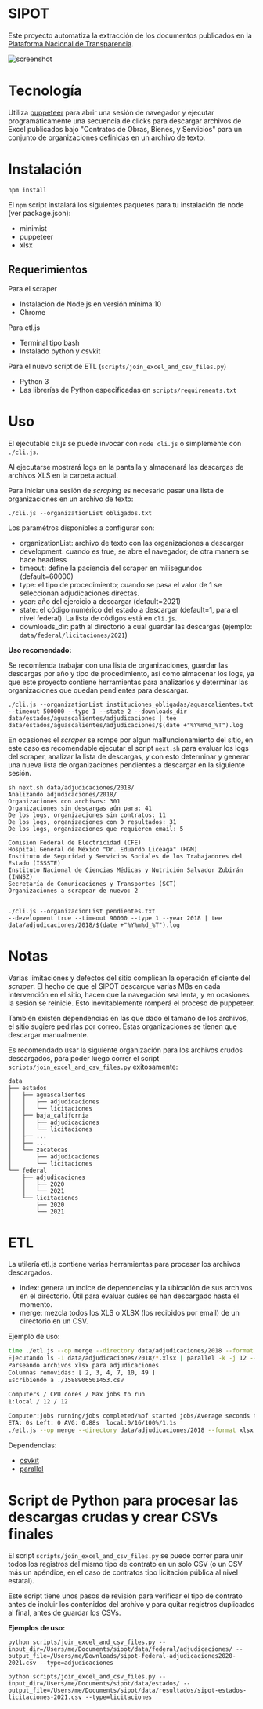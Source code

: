 # SIPOT

Este proyecto automatiza la extracción de los documentos publicados
en la [Plataforma Nacional de Transparencia](https://consultapublicamx.plataformadetransparencia.org.mx/vut-web/faces/view/consultaPublica.xhtml#inicio).

![screenshot](https://github.com/imco/sipot/blob/master/screenshot.jpg)

# Tecnología

Utiliza [puppeteer](https://pptr.dev/) para abrir una sesión de
navegador y ejecutar programáticamente una secuencia de clicks
para descargar archivos de Excel publicados bajo "Contratos de Obras,
Bienes, y Servicios" para un conjunto de organizaciones definidas en un archivo de texto.

# Instalación

```
npm install
```

El `npm` script instalará los siguientes paquetes para tu instalación de node (ver package.json):
- minimist
- puppeteer
- xlsx

## Requerimientos

Para el scraper
- Instalación de Node.js en versión mínima 10
- Chrome

Para etl.js
- Terminal tipo bash
- Instalado python y csvkit

Para el nuevo script de ETL (`scripts/join_excel_and_csv_files.py`)
- Python 3
- Las librerías de Python especificadas en `scripts/requirements.txt`

# Uso

El ejecutable cli.js se puede invocar con `node cli.js` o
simplemente con `./cli.js`.

Al ejecutarse mostrará logs en la pantalla y almacenará las descargas
de archivos XLS en la carpeta actual.

Para iniciar una sesión de _scraping_ es necesario pasar una lista de organizaciones en un archivo de texto:

```
./cli.js --organizationList obligados.txt
```

Los paramétros disponibles a configurar son:

- organizationList: archivo de texto con las organizaciones a descargar
- development: cuando es true, se abre el navegador; de otra manera se hace headless
- timeout: define la paciencia del scraper en milisegundos (default=60000)
- type: el tipo de procedimiento; cuando se pasa el valor de 1 se seleccionan adjudicaciones directas.
- year: año del ejercicio a descargar (default=2021)
- state: el código numérico del estado a descargar (default=1, para el nivel federal). La lista de códigos está en `cli.js`.
- downloads_dir: path al directorio a cual guardar las descargas (ejemplo: `data/federal/licitaciones/2021`)

**Uso recomendado:**

Se recomienda trabajar con una lista de organizaciones, guardar
las descargas por año y tipo de procedimiento, así como almacenar
los logs, ya que este
proyecto contiene herramientas para analizarlos y determinar
las organizaciones que quedan pendientes para descargar.

```
./cli.js --organizationList instituciones_obligadas/aguascalientes.txt --timeout 500000 --type 1 --state 2 --downloads_dir data/estados/aguascalientes/adjudicaciones | tee data/estados/aguascalientes/adjudicaciones/$(date +"%Y%m%d_%T").log
```

En ocasiones el _scraper_ se rompe por algun malfuncionamiento del
sitio, en este caso es recomendable ejecutar el script `next.sh` para
evaluar los logs del scraper, analizar la lista de descargas, y con esto determinar y generar una nueva lista de organizaciones pendientes a descargar en la siguiente sesión.

```
sh next.sh data/adjudicaciones/2018/
Analizando adjudicaciones/2018/
Organizaciones con archivos: 301
Organizaciones sin descargas aún para: 41
De los logs, organizaciones sin contratos: 11
De los logs, organizaciones con 0 resultados: 31
De los logs, organizaciones que requieren email: 5
----------------
Comisión Federal de Electricidad (CFE)
Hospital General de México "Dr. Eduardo Liceaga" (HGM)
Instituto de Seguridad y Servicios Sociales de los Trabajadores del Estado (ISSSTE)
Instituto Nacional de Ciencias Médicas y Nutrición Salvador Zubirán (INNSZ)
Secretaría de Comunicaciones y Transportes (SCT)
Organizaciones a scrapear de nuevo: 2


./cli.js --organizacionList pendientes.txt
--development true --timeout 90000 --type 1 --year 2018 | tee
data/adjudicaciones/2018/$(date +"%Y%m%d_%T").log
```

# Notas

Varias limitaciones y defectos del sitio complican la operación eficiente del _scraper_. El hecho de que el SIPOT descargue varias MBs en cada intervención en el sitio, hacen que la navegación sea lenta, y en ocasiones la sesión se reinicie. Esto inevitablemente romperá el proceso de puppeteer.

También existen dependencias en las que dado el tamaño de los archivos,
el sitio sugiere pedirlas por correo. Estas organizaciones se tienen que
descargar manualmente.

Es recomendado usar la siguiente organización para los archivos crudos descargados, para poder luego correr el script `scripts/join_excel_and_csv_files.py` exitosamente:
```
data
├── estados
│   ├── aguascalientes
│   │   ├── adjudicaciones
│   │   └── licitaciones
│   ├── baja_california
│   │   ├── adjudicaciones
│   │   └── licitaciones
│   ├── ...
│   ├── ...
│   └── zacatecas
│       ├── adjudicaciones
│       └── licitaciones
└── federal
    ├── adjudicaciones
    │   ├── 2020
    │   └── 2021
    └── licitaciones
        ├── 2020
        └── 2021
```

# ETL

La utilería etl.js contiene varias herramientas para procesar los
archivos descargados.

- index: genera un índice de dependencias y la ubicación de sus archivos
  en el directorio. Útil para evaluar cuáles se han descargado hasta el
momento.
- merge: mezcla todos los XLS o XLSX (los recibidos por email) de un directorio en un CSV.

Ejemplo de uso:
```sh
time ./etl.js --op merge --directory data/adjudicaciones/2018 --format xlsx --cores 12
Ejecutando ls -1 data/adjudicaciones/2018/*.xlsx | parallel -k -j 12 --eta "./to-csv.sh {} '2,3,4,7,10,49' >> ./1588906501453.csv.{%}-{#}"; cat ./1588906501453.csv.* > ./1588906501453.csv; rm ./1588906501453.csv.*
Parseando archivos xlsx para adjudicaciones
Columnas removidas: [ 2, 3, 4, 7, 10, 49 ]
Escribiendo a ./1588906501453.csv

Computers / CPU cores / Max jobs to run
1:local / 12 / 12

Computer:jobs running/jobs completed/%of started jobs/Average seconds to complete
ETA: 0s Left: 0 AVG: 0.88s  local:0/16/100%/1.1s
./etl.js --op merge --directory data/adjudicaciones/2018 --format xlsx --core  161.57s user 6.82s system 911% cpu 18.469 total
```

Dependencias:
- [csvkit](https://csvkit.readthedocs.io/en/latest/)
- [parallel](https://www.gnu.org/software/parallel/)


# Script de Python para procesar las descargas crudas y crear CSVs finales

El script `scripts/join_excel_and_csv_files.py` se puede correr para unir todos los registros del mismo tipo de contrato en un solo CSV (o un CSV más un apéndice, en el caso de contratos tipo licitación pública al nivel estatal).

Este script tiene unos pasos de revisión para verificar el tipo de contrato antes de incluir los contenidos del archivo y para quitar registros duplicados al final, antes de guardar los CSVs. 

**Ejemplos de uso:**

```
python scripts/join_excel_and_csv_files.py --input_dir=/Users/me/Documents/sipot/data/federal/adjudicaciones/ --output_file=/Users/me/Downloads/sipot-federal-adjudicaciones2020-2021.csv --type=adjudicaciones
```

```
python scripts/join_excel_and_csv_files.py --input_dir=/Users/me/Documents/sipot/data/estados/ --output_file=/Users/me/Documents/sipot/data/resultados/sipot-estados-licitaciones-2021.csv --type=licitaciones
```
